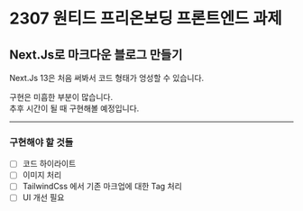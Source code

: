 # 2307 원티드 프리온보딩 프론트엔드 과제

## Next.Js로 마크다운 블로그 만들기

Next.Js 13은 처음 써봐서 코드 형태가 엉성할 수 있습니다.

구현은 미흡한 부분이 많습니다.  
추후 시간이 될 때 구현해볼 예정입니다.

---

### 구현해야 할 것들

-   [ ] 코드 하이라이트
-   [ ] 이미지 처리
-   [ ] TailwindCss 에서 기존 마크업에 대한 Tag 처리
-   [ ] UI 개선 필요
